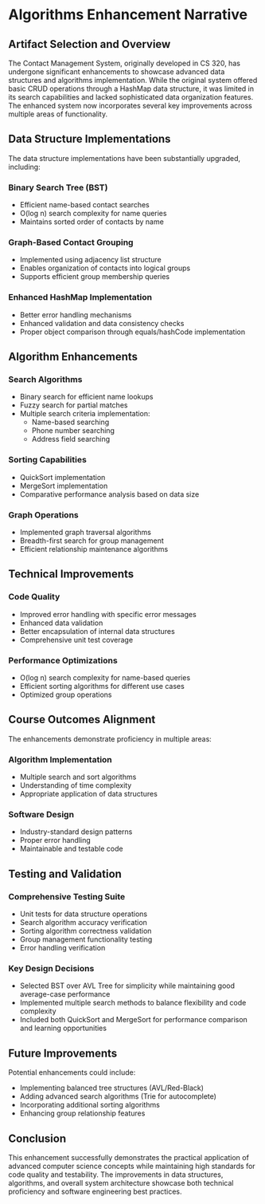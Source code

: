 # Algorithms Enhancement Narrative

## Artifact Selection and Overview

The Contact Management System, originally developed in CS 320, has undergone significant enhancements to showcase advanced data structures and algorithms implementation. While the original system offered basic CRUD operations through a HashMap data structure, it was limited in its search capabilities and lacked sophisticated data organization features. The enhanced system now incorporates several key improvements across multiple areas of functionality.

## Data Structure Implementations

The data structure implementations have been substantially upgraded, including:

### Binary Search Tree (BST)
- Efficient name-based contact searches
- O(log n) search complexity for name queries
- Maintains sorted order of contacts by name

### Graph-Based Contact Grouping
- Implemented using adjacency list structure
- Enables organization of contacts into logical groups
- Supports efficient group membership queries

### Enhanced HashMap Implementation
- Better error handling mechanisms
- Enhanced validation and data consistency checks
- Proper object comparison through equals/hashCode implementation

## Algorithm Enhancements

### Search Algorithms
- Binary search for efficient name lookups
- Fuzzy search for partial matches
- Multiple search criteria implementation:
  - Name-based searching
  - Phone number searching
  - Address field searching

### Sorting Capabilities
- QuickSort implementation
- MergeSort implementation
- Comparative performance analysis based on data size

### Graph Operations
- Implemented graph traversal algorithms
- Breadth-first search for group management
- Efficient relationship maintenance algorithms

## Technical Improvements

### Code Quality
- Improved error handling with specific error messages
- Enhanced data validation
- Better encapsulation of internal data structures
- Comprehensive unit test coverage

### Performance Optimizations
- O(log n) search complexity for name-based queries
- Efficient sorting algorithms for different use cases
- Optimized group operations

## Course Outcomes Alignment

The enhancements demonstrate proficiency in multiple areas:

### Algorithm Implementation
- Multiple search and sort algorithms
- Understanding of time complexity
- Appropriate application of data structures

### Software Design
- Industry-standard design patterns
- Proper error handling
- Maintainable and testable code

## Testing and Validation

### Comprehensive Testing Suite
- Unit tests for data structure operations
- Search algorithm accuracy verification
- Sorting algorithm correctness validation
- Group management functionality testing
- Error handling verification

### Key Design Decisions
- Selected BST over AVL Tree for simplicity while maintaining good average-case performance
- Implemented multiple search methods to balance flexibility and code complexity
- Included both QuickSort and MergeSort for performance comparison and learning opportunities

## Future Improvements

Potential enhancements could include:
- Implementing balanced tree structures (AVL/Red-Black)
- Adding advanced search algorithms (Trie for autocomplete)
- Incorporating additional sorting algorithms
- Enhancing group relationship features

## Conclusion

This enhancement successfully demonstrates the practical application of advanced computer science concepts while maintaining high standards for code quality and testability. The improvements in data structures, algorithms, and overall system architecture showcase both technical proficiency and software engineering best practices.